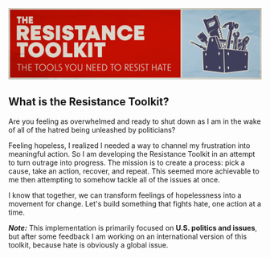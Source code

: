 ![Logo for The Resistance Toolkit stylized as graffiti on a brick wall. Subtitle reads "The tools you need to resist hate."](assets/Poster.png)


## What is the Resistance Toolkit?
Are you feeling as overwhelmed and ready to shut down as I am in the wake of all of the hatred being unleashed by politicians? 

Feeling hopeless, I realized I needed a way to channel my frustration into meaningful action. So I am developing the Resistance Toolkit in an attempt to turn outrage into progress. The mission is to create a process: pick a cause, take an action, recover, and repeat. This seemed more achievable to me then attempting to somehow tackle all of the issues at once.

I know that together, we can transform feelings of hopelessness into a movement for change. Let's build something that fights hate, one action at a time.

**_Note:_** This implementation is primarily focused on **U.S. politics and issues**, but after some feedback I am working on an international version of this toolkit, because hate is obviously a global issue.